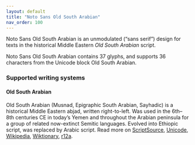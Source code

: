 ```yaml
---
layout: default
title: "Noto Sans Old South Arabian"
nav_order: 100
---
```

Noto Sans Old South Arabian is an unmodulated (“sans serif”) design for texts in the historical Middle Eastern _Old South Arabian_ script. 

Noto Sans Old South Arabian contains 37 glyphs, and supports 36 characters from the Unicode block Old South Arabian.


### Supported writing systems


#### Old South Arabian

Old South Arabian (Musnad, Epigraphic South Arabian, Sayhadic) is a historical Middle Eastern abjad, written right-to-left. Was used in the 6th–8th centuries CE in today’s Yemen and throughout the Arabian peninsula for a group of related now-extinct Semitic languages. Evolved into Ethiopic script, was replaced by Arabic script. Read more on [ScriptSource](https://scriptsource.org/scr/Sarb), [Unicode](https://www.unicode.org/versions/Unicode13.0.0/ch10.pdf#G29209), [Wikipedia](https://en.wikipedia.org/wiki/ISO_15924:Sarb), [Wiktionary](https://en.wiktionary.org/wiki/Category:Old_South_Arabian_script), [r12a](https://r12a.github.io/scripts/links?iso=Sarb).

